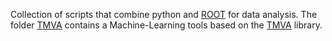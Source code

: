 Collection of scripts that combine python and [ROOT](https://root.cern/) for data analysis. 
The folder [TMVA](https://github.com/MartinezAgullo/Root_with_Python/tree/main/TMVA) contains a Machine-Learning tools based on the [TMVA](https://root.cern/manual/tmva/) library. 
